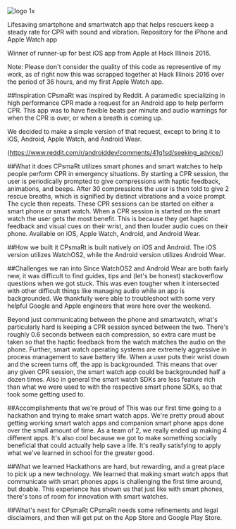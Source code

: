![logo 1x](https://cloud.githubusercontent.com/assets/7013639/13204052/a69951ca-d893-11e5-93e9-8c43f5fefa1a.png)

Lifesaving smartphone and smartwatch app that helps rescuers keep a steady rate for CPR with sound and vibration. Repository for the iPhone and Apple Watch app

Winner of runner-up for best iOS app from Apple at Hack Illinois 2016.

Note: Please don't consider the quality of this code as representive of my work, as of right now this was scrapped together at Hack Illinois 2016 over the period of 36 hours, and my first Apple Watch app. 

##Inspiration
CPsmaRt was inspired by Reddit. A paramedic specializing in high performance CPR made a request for an Android app to help perform CPR. This app was to have flexible beats per minute and audio warnings for when the CPR is over, or when a breath is coming up.

We decided to make a simple version of that request, except to bring it to iOS, Android, Apple Watch, and Android Wear.

(https://www.reddit.com/r/androiddev/comments/41g1sd/seeking_advice/)

##What it does
CPsmaRt utilizes smart phones and smart watches to help people perform CPR in emergency situations. By starting a CPR session, the user is periodically prompted to give compressions with haptic feedback, animations, and beeps. After 30 compressions the user is then told to give 2 rescue breaths, which is signified by distinct vibrations and a voice prompt. The cycle then repeats. These CPR sessions can be started on either a smart phone or smart watch. When a CPR session is started on the smart watch the user gets the most benefit. This is because they get haptic feedback and visual cues on their wrist, and then louder audio cues on their phone. Available on iOS, Apple Watch, Android, and Android Wear.

##How we built it
CPsmaRt is built natively on iOS and Android. The iOS version utilizes WatchOS2, while the Android version utilizes Android Wear.

##Challenges we ran into
Since WatchOS2 and Android Wear are both fairly new, it was difficult to find guides, tips and (let's be honest) stackoverflow questions when we got stuck. This was even tougher when it intersected with other difficult things like managing audio while an app is backgrounded. We thankfully were able to troubleshoot with some very helpful Google and Apple engineers that were here over the weekend.

Beyond just communicating between the phone and smartwatch, what's particularly hard is keeping a CPR session synced between the two. There's roughly 0.6 seconds between each compression, so extra care must be taken so that the haptic feedback from the watch matches the audio on the phone. Further, smart watch operating systems are extremely aggressive in process management to save battery life. When a user puts their wrist down and the screen turns off, the app is backgrounded. This means that over any given CPR session, the smart watch app could be backgrounded half a dozen times. Also in general the smart watch SDKs are less feature rich than what we were used to with the respective smart phone SDKs, so that took some getting used to.

##Accomplishments that we're proud of
This was our first time going to a hackathon and trying to make smart watch apps. We're pretty proud about getting working smart watch apps and companion smart phone apps done over the small amount of time. As a team of 2, we really ended up making 4 different apps. It's also cool because we got to make something socially beneficial that could actually help save a life. It's really satisfying to apply what we've learned in school for the greater good.

##What we learned
Hackathons are hard, but rewarding, and a great place to pick up a new technology. We learned that making smart watch apps that communicate with smart phones apps is challenging the first time around, but doable. This experience has shown us that just like with smart phones, there's tons of room for innovation with smart watches.

##What's next for CPsmaRt
CPsmaRt needs some refinements and legal disclaimers, and then will get put on the App Store and Google Play Store.
